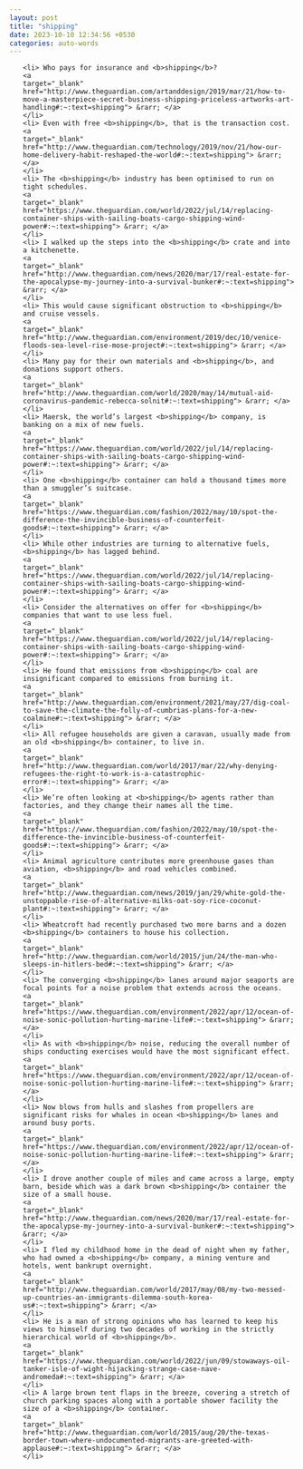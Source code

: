 ```yaml
---
layout: post
title: "shipping"
date: 2023-10-10 12:34:56 +0530
categories: auto-words
---
```

<ol>

    <li> Who pays for insurance and <b>shipping</b>?
    <a 
    target="_blank" 
    href="http://www.theguardian.com/artanddesign/2019/mar/21/how-to-move-a-masterpiece-secret-business-shipping-priceless-artworks-art-handling#:~:text=shipping"> &rarr; </a>
    </li>
    <li> Even with free <b>shipping</b>, that is the transaction cost.
    <a 
    target="_blank" 
    href="http://www.theguardian.com/technology/2019/nov/21/how-our-home-delivery-habit-reshaped-the-world#:~:text=shipping"> &rarr; </a>
    </li>
    <li> The <b>shipping</b> industry has been optimised to run on tight schedules.
    <a 
    target="_blank" 
    href="https://www.theguardian.com/world/2022/jul/14/replacing-container-ships-with-sailing-boats-cargo-shipping-wind-power#:~:text=shipping"> &rarr; </a>
    </li>
    <li> I walked up the steps into the <b>shipping</b> crate and into a kitchenette.
    <a 
    target="_blank" 
    href="http://www.theguardian.com/news/2020/mar/17/real-estate-for-the-apocalypse-my-journey-into-a-survival-bunker#:~:text=shipping"> &rarr; </a>
    </li>
    <li> This would cause significant obstruction to <b>shipping</b> and cruise vessels.
    <a 
    target="_blank" 
    href="http://www.theguardian.com/environment/2019/dec/10/venice-floods-sea-level-rise-mose-project#:~:text=shipping"> &rarr; </a>
    </li>
    <li> Many pay for their own materials and <b>shipping</b>, and donations support others.
    <a 
    target="_blank" 
    href="http://www.theguardian.com/world/2020/may/14/mutual-aid-coronavirus-pandemic-rebecca-solnit#:~:text=shipping"> &rarr; </a>
    </li>
    <li> Maersk, the world’s largest <b>shipping</b> company, is banking on a mix of new fuels.
    <a 
    target="_blank" 
    href="https://www.theguardian.com/world/2022/jul/14/replacing-container-ships-with-sailing-boats-cargo-shipping-wind-power#:~:text=shipping"> &rarr; </a>
    </li>
    <li> One <b>shipping</b> container can hold a thousand times more than a smuggler’s suitcase.
    <a 
    target="_blank" 
    href="https://www.theguardian.com/fashion/2022/may/10/spot-the-difference-the-invincible-business-of-counterfeit-goods#:~:text=shipping"> &rarr; </a>
    </li>
    <li> While other industries are turning to alternative fuels, <b>shipping</b> has lagged behind.
    <a 
    target="_blank" 
    href="https://www.theguardian.com/world/2022/jul/14/replacing-container-ships-with-sailing-boats-cargo-shipping-wind-power#:~:text=shipping"> &rarr; </a>
    </li>
    <li> Consider the alternatives on offer for <b>shipping</b> companies that want to use less fuel.
    <a 
    target="_blank" 
    href="https://www.theguardian.com/world/2022/jul/14/replacing-container-ships-with-sailing-boats-cargo-shipping-wind-power#:~:text=shipping"> &rarr; </a>
    </li>
    <li> He found that emissions from <b>shipping</b> coal are insignificant compared to emissions from burning it.
    <a 
    target="_blank" 
    href="http://www.theguardian.com/environment/2021/may/27/dig-coal-to-save-the-climate-the-folly-of-cumbrias-plans-for-a-new-coalmine#:~:text=shipping"> &rarr; </a>
    </li>
    <li> All refugee households are given a caravan, usually made from an old <b>shipping</b> container, to live in.
    <a 
    target="_blank" 
    href="http://www.theguardian.com/world/2017/mar/22/why-denying-refugees-the-right-to-work-is-a-catastrophic-error#:~:text=shipping"> &rarr; </a>
    </li>
    <li> We’re often looking at <b>shipping</b> agents rather than factories, and they change their names all the time.
    <a 
    target="_blank" 
    href="https://www.theguardian.com/fashion/2022/may/10/spot-the-difference-the-invincible-business-of-counterfeit-goods#:~:text=shipping"> &rarr; </a>
    </li>
    <li> Animal agriculture contributes more greenhouse gases than aviation, <b>shipping</b> and road vehicles combined.
    <a 
    target="_blank" 
    href="http://www.theguardian.com/news/2019/jan/29/white-gold-the-unstoppable-rise-of-alternative-milks-oat-soy-rice-coconut-plant#:~:text=shipping"> &rarr; </a>
    </li>
    <li> Wheatcroft had recently purchased two more barns and a dozen <b>shipping</b> containers to house his collection.
    <a 
    target="_blank" 
    href="http://www.theguardian.com/world/2015/jun/24/the-man-who-sleeps-in-hitlers-bed#:~:text=shipping"> &rarr; </a>
    </li>
    <li> The converging <b>shipping</b> lanes around major seaports are focal points for a noise problem that extends across the oceans.
    <a 
    target="_blank" 
    href="https://www.theguardian.com/environment/2022/apr/12/ocean-of-noise-sonic-pollution-hurting-marine-life#:~:text=shipping"> &rarr; </a>
    </li>
    <li> As with <b>shipping</b> noise, reducing the overall number of ships conducting exercises would have the most significant effect.
    <a 
    target="_blank" 
    href="https://www.theguardian.com/environment/2022/apr/12/ocean-of-noise-sonic-pollution-hurting-marine-life#:~:text=shipping"> &rarr; </a>
    </li>
    <li> Now blows from hulls and slashes from propellers are significant risks for whales in ocean <b>shipping</b> lanes and around busy ports.
    <a 
    target="_blank" 
    href="https://www.theguardian.com/environment/2022/apr/12/ocean-of-noise-sonic-pollution-hurting-marine-life#:~:text=shipping"> &rarr; </a>
    </li>
    <li> I drove another couple of miles and came across a large, empty barn, beside which was a dark brown <b>shipping</b> container the size of a small house.
    <a 
    target="_blank" 
    href="http://www.theguardian.com/news/2020/mar/17/real-estate-for-the-apocalypse-my-journey-into-a-survival-bunker#:~:text=shipping"> &rarr; </a>
    </li>
    <li> I fled my childhood home in the dead of night when my father, who had owned a <b>shipping</b> company, a mining venture and hotels, went bankrupt overnight.
    <a 
    target="_blank" 
    href="http://www.theguardian.com/world/2017/may/08/my-two-messed-up-countries-an-immigrants-dilemma-south-korea-us#:~:text=shipping"> &rarr; </a>
    </li>
    <li> He is a man of strong opinions who has learned to keep his views to himself during two decades of working in the strictly hierarchical world of <b>shipping</b>.
    <a 
    target="_blank" 
    href="https://www.theguardian.com/world/2022/jun/09/stowaways-oil-tanker-isle-of-wight-hijacking-strange-case-nave-andromeda#:~:text=shipping"> &rarr; </a>
    </li>
    <li> A large brown tent flaps in the breeze, covering a stretch of church parking spaces along with a portable shower facility the size of a <b>shipping</b> container.
    <a 
    target="_blank" 
    href="http://www.theguardian.com/world/2015/aug/20/the-texas-border-town-where-undocumented-migrants-are-greeted-with-applause#:~:text=shipping"> &rarr; </a>
    </li>